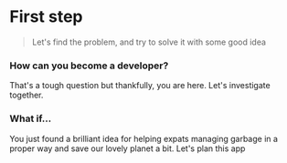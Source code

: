 # First step

> Let's find the problem, and try to solve it with some good idea

### How can you become a developer?

That's a tough question but thankfully, you are here. Let's investigate together.

### What if...

You just found a brilliant idea for helping expats managing garbage in a proper way and save our lovely planet a bit. Let's plan this app
